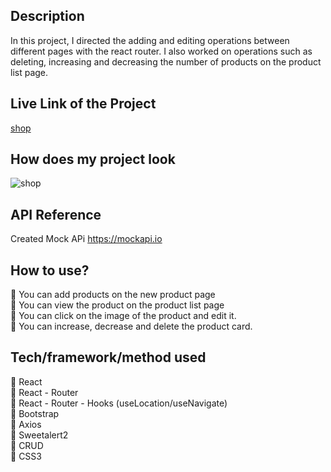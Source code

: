 ## Description

In this project, I directed the adding and editing operations between different pages with the react router. I also worked on operations such as deleting, increasing and decreasing the number of products on the product list page.

##  Live Link of the Project

[shop](https://shopping-card-router-zlh.vercel.app/)

## How does my project look
![shop](./shopping.gif)

## API Reference

Created Mock APi 
https://mockapi.io

## How to use?

🛒 You can add products on the new product page <br>
🛒 You can view the product on the product list page <br>
🛒 You can click on the image of the product and edit it. <br>
🛒 You can increase, decrease and delete the product card. <br>

## Tech/framework/method used

🚀 React <br>
🚀 React - Router<br>
🚀 React - Router - Hooks (useLocation/useNavigate)<br>
🚀 Bootstrap <br>
🚀 Axios <br>
🚀 Sweetalert2 <br>
🚀 CRUD <br>
🚀 CSS3 <br>

